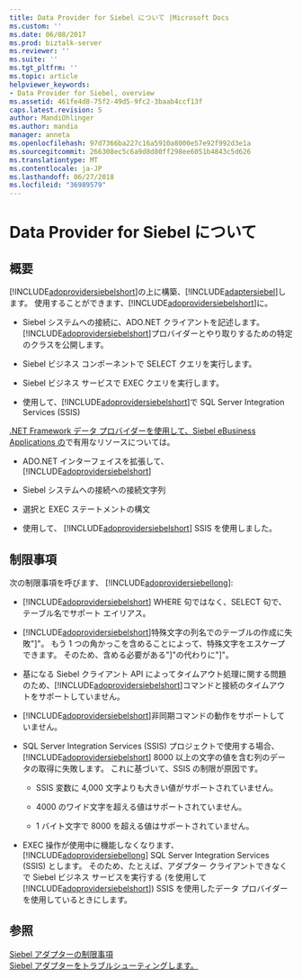 ```yaml
---
title: Data Provider for Siebel について |Microsoft Docs
ms.custom: ''
ms.date: 06/08/2017
ms.prod: biztalk-server
ms.reviewer: ''
ms.suite: ''
ms.tgt_pltfrm: ''
ms.topic: article
helpviewer_keywords:
- Data Provider for Siebel, overview
ms.assetid: 461fe4d8-75f2-49d5-9fc2-3baab4ccf13f
caps.latest.revision: 5
author: MandiOhlinger
ms.author: mandia
manager: anneta
ms.openlocfilehash: 97d7366ba227c16a5910a8000e57e92f992d3e1a
ms.sourcegitcommit: 266308ec5c6a9d8d80ff298ee6051b4843c5d626
ms.translationtype: MT
ms.contentlocale: ja-JP
ms.lasthandoff: 06/27/2018
ms.locfileid: "36989579"
---
```

# <a name="about-the-data-provider-for-siebel"></a>Data Provider for Siebel について
## <a name="overview"></a>概要
[!INCLUDE[adoprovidersiebelshort](../../includes/adoprovidersiebelshort-md.md)]の上に構築、[!INCLUDE[adaptersiebel](../../includes/adaptersiebel-md.md)]します。 使用することができます、[!INCLUDE[adoprovidersiebelshort](../../includes/adoprovidersiebelshort-md.md)]に。  
  
- Siebel システムへの接続に、ADO.NET クライアントを記述します。 [!INCLUDE[adoprovidersiebelshort](../../includes/adoprovidersiebelshort-md.md)]プロバイダーとやり取りするための特定のクラスを公開します。  
  
- Siebel ビジネス コンポーネントで SELECT クエリを実行します。
  
- Siebel ビジネス サービスで EXEC クエリを実行します。
  
- 使用して、[!INCLUDE[adoprovidersiebelshort](../../includes/adoprovidersiebelshort-md.md)]で SQL Server Integration Services (SSIS)
  
[.NET Framework データ プロバイダーを使用して、Siebel eBusiness Applications の](../../adapters-and-accelerators/adapter-siebel/use-the-net-framework-data-provider-for-siebel-ebusiness-applications.md)で有用なリソースについては。  
  
- ADO.NET インターフェイスを拡張して、 [!INCLUDE[adoprovidersiebelshort](../../includes/adoprovidersiebelshort-md.md)]  
  
- Siebel システムへの接続への接続文字列  
  
- 選択と EXEC ステートメントの構文  
  
- 使用して、 [!INCLUDE[adoprovidersiebelshort](../../includes/adoprovidersiebelshort-md.md)] SSIS を使用しました。  
  
## <a name="limitations"></a>制限事項
次の制限事項を呼びます、 [!INCLUDE[adoprovidersiebellong](../../includes/adoprovidersiebellong-md.md)]:  
  
- [!INCLUDE[adoprovidersiebelshort](../../includes/adoprovidersiebelshort-md.md)] WHERE 句ではなく、SELECT 句で、テーブル名でサポート エイリアス。  
  
- [!INCLUDE[adoprovidersiebelshort](../../includes/adoprovidersiebelshort-md.md)]特殊文字の列名でのテーブルの作成に失敗"]"。 もう 1 つの角かっこを含めることによって、特殊文字をエスケープできます。 そのため、含める必要がある"]"の代わりに"]"。  
  
- 基になる Siebel クライアント API によってタイムアウト処理に関する問題のため、[!INCLUDE[adoprovidersiebelshort](../../includes/adoprovidersiebelshort-md.md)]コマンドと接続のタイムアウトをサポートしていません。  
  
- [!INCLUDE[adoprovidersiebelshort](../../includes/adoprovidersiebelshort-md.md)]非同期コマンドの動作をサポートしていません。  
  
- SQL Server Integration Services (SSIS) プロジェクトで使用する場合、 [!INCLUDE[adoprovidersiebelshort](../../includes/adoprovidersiebelshort-md.md)] 8000 以上の文字の値を含む列のデータの取得に失敗します。 これに基づいて、SSIS の制限が原因です。  
  
  -   SSIS 変数に 4,000 文字よりも大きい値がサポートされていません。  
  
  -   4000 のワイド文字を超える値はサポートされていません。  
  
  -   1 バイト文字で 8000 を超える値はサポートされていません。  
  
- EXEC 操作が使用中に機能しなくなります、 [!INCLUDE[adoprovidersiebellong](../../includes/adoprovidersiebellong-md.md)] SQL Server Integration Services (SSIS) とします。 そのため、たとえば、アダプター クライアントできなくで Siebel ビジネス サービスを実行する (を使用して[!INCLUDE[adoprovidersiebelshort](../../includes/adoprovidersiebelshort-md.md)]) SSIS を使用したデータ プロバイダーを使用しているときにします。 

## <a name="see-also"></a>参照
[Siebel アダプターの制限事項](../../adapters-and-accelerators/adapter-siebel/limitations-of-biztalk-adapter-for-siebel-ebusiness-applications.md)  
[Siebel アダプターをトラブルシューティングします。](../../adapters-and-accelerators/adapter-siebel/troubleshoot-the-siebel-adapter.md)